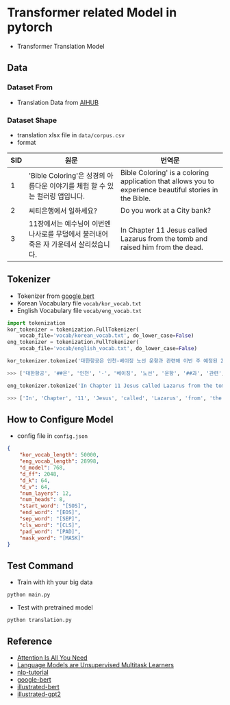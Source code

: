 # Transformer related Model in pytorch
* Transformer Translation Model

## Data

### Dataset From
* Translation Data from [AIHUB](http://www.aihub.or.kr/aidata/87/download)

### Dataset Shape

* translation xlsx file in `data/corpus.csv`
* format

| SID  |  원문 | 번역문  | 
|---|---|---|
|  1 | 'Bible Coloring'은 성경의 아름다운 이야기를 체험 할 수 있는 컬러링 앱입니다.  |  Bible Coloring' is a coloring application that allows you to experience beautiful stories in the Bible. | 
|  2 | 씨티은행에서 일하세요?  |  Do you work at a City bank? |
|  3 |  11장에서는 예수님이 이번엔 나사로를 무덤에서 불러내어 죽은 자 가운데서 살리셨습니다. |In Chapter 11 Jesus called Lazarus from the tomb and raised him from the dead.   |

## Tokenizer

* Tokenizer from [google bert](https://github.com/google-research/bert)
* Korean Vocabulary file `vocab/kor_vocab.txt`
* English Vocabulary file `vocab/eng_vocab.txt`

```python
import tokenization
kor_tokenizer = tokenization.FullTokenizer(
    vocab_file='vocab/korean_vocab.txt', do_lower_case=False)
eng_tokenizer = tokenization.FullTokenizer(
    vocab_file='vocab/english_vocab.txt', do_lower_case=False)

kor_tokenizer.tokenize('대한항공은 인천-베이징 노선 운항과 관련해 이번 주 예정된 23일, 25일, 27일 항공편을 정상 운항하고 28일부터 4월 25일까지 잠정 중단할 예정이다.')

>>> ['대한항공', '##은', '인천', '-', '베이징', '노선', '운항', '##과', '관련', '##해', '이번', '주', '예정', '##된', '23', '##일', ',', '25', '##일', ',', '27', '##일', '항공', '##편을', '정상', '운항', '##하고', '28', '##일부', '##터', '4', '##월', '25', '##일', '##까지', '잠', '##정', '중단', '##할', '예정', '##이다', '.']

eng_tokenizer.tokenize('In Chapter 11 Jesus called Lazarus from the tomb and raised him from the dead.')

>>> ['In', 'Chapter', '11', 'Jesus', 'called', 'Lazarus', 'from', 'the', 'tomb', 'and', 'raised', 'him', 'from', 'the', 'dead', '.']
```

## How to Configure Model

* config file in `config.json`
```json
{
    "kor_vocab_length": 50000,
    "eng_vocab_length": 28998,
    "d_model": 768,
    "d_ff": 2048,
    "d_k": 64,
    "d_v": 64,
    "num_layers": 12,
    "num_heads": 8,
    "start_word": "[SOS]",
    "end_word": "[EOS]",
    "sep_word": "[SEP]",
    "cls_word": "[CLS]",
    "pad_word": "[PAD]",
    "mask_word": "[MASK]"
}
```

## Test Command

* Train with ith your big data
```
python main.py
```

* Test with pretrained model
```
python translation.py
```

## Reference

* [Attention Is All You Need](https://arxiv.org/abs/1706.03762)
* [Language Models are Unsupervised Multitask Learners](https://cdn.openai.com/better-language-models/language_models_are_unsupervised_multitask_learners.pdf)
* [nlp-tutorial](https://github.com/graykode/nlp-tutorial)
* [google-bert](https://github.com/google-research/bert)
* [illustrated-bert](http://jalammar.github.io/illustrated-bert/)
* [illustrated-gpt2](http://jalammar.github.io/illustrated-gpt2/)

